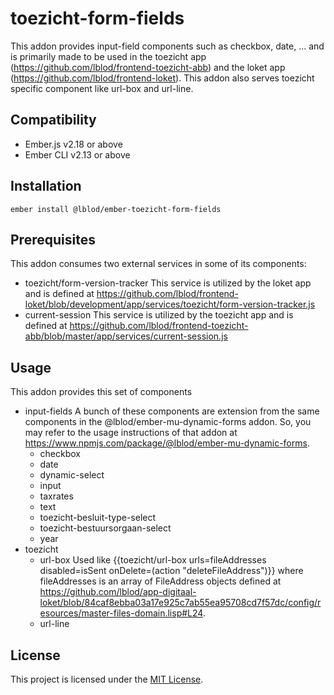 toezicht-form-fields
==============================================================================

This addon provides input-field components such as checkbox, date, ... and is primarily made to be used in the toezicht app (https://github.com/lblod/frontend-toezicht-abb) and the loket app (https://github.com/lblod/frontend-loket). This addon also serves toezicht specific component like url-box and url-line.


Compatibility
------------------------------------------------------------------------------

* Ember.js v2.18 or above
* Ember CLI v2.13 or above


Installation
------------------------------------------------------------------------------

```
ember install @lblod/ember-toezicht-form-fields
```

Prerequisites
------------------------------------------------------------------------------
This addon consumes two external services in some of its components:
- toezicht/form-version-tracker
  This service is utilized by the loket app and is defined at https://github.com/lblod/frontend-loket/blob/development/app/services/toezicht/form-version-tracker.js
- current-session
  This service is utilized by the toezicht app and is defined at https://github.com/lblod/frontend-toezicht-abb/blob/master/app/services/current-session.js

Usage
------------------------------------------------------------------------------

This addon provides this set of components
- input-fields
  A bunch of these components are extension from the same components in the @lblod/ember-mu-dynamic-forms addon. So, you may refer to the usage instructions of that addon at https://www.npmjs.com/package/@lblod/ember-mu-dynamic-forms.
  - checkbox
  - date
  - dynamic-select
  - input
  - taxrates
  - text
  - toezicht-besluit-type-select
  - toezicht-bestuursorgaan-select
  - year
- toezicht
  - url-box
    Used like {{toezicht/url-box urls=fileAddresses disabled=isSent onDelete=(action "deleteFileAddress")}} where fileAddresses is an array of FileAddress objects defined at https://github.com/lblod/app-digitaal-loket/blob/84caf8ebba03a17e925c7ab55ea95708cd7f57dc/config/resources/master-files-domain.lisp#L24.
  - url-line


License
------------------------------------------------------------------------------

This project is licensed under the [MIT License](LICENSE.md).
